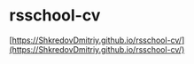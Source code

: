 # rsschool-cv
[https://ShkredovDmitriy.github.io/rsschool-cv/](https://ShkredovDmitriy.github.io/rsschool-cv/)
